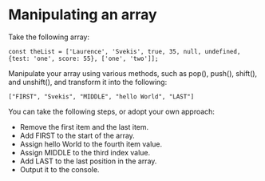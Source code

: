 # Manipulating an array

Take the following array:
```
const theList = ['Laurence', 'Svekis', true, 35, null, undefined,
{test: 'one', score: 55}, ['one', 'two']];
```

Manipulate your array using various methods, such as pop(), push(), shift(), and
unshift(), and transform it into the following:
```
["FIRST", "Svekis", "MIDDLE", "hello World", "LAST"]
```
You can take the following steps, or adopt your own approach:
* Remove the first item and the last item.
* Add FIRST to the start of the array.
* Assign hello World to the fourth item value.
* Assign MIDDLE to the third index value.
* Add LAST to the last position in the array.
* Output it to the console.